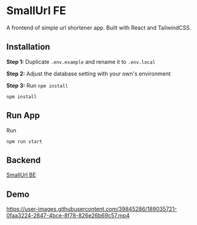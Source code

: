 # SmallUrl FE

A frontend of simple url shortener app. Built with React and TailwindCSS.

## Installation

**Step 1:** Duplicate `.env.example` and rename it to `.env.local`

**Step 2:** Adjust the database setting with your own's environment

**Step 3:** Run `npm install` 

```
npm install
```

## Run App

Run

```
npm run start
```

## Backend

[SmallUrl BE](https://github.com/fajarwz/smallurl-be)

## Demo

https://user-images.githubusercontent.com/39845286/189035721-0faa3224-2847-4bce-8f78-826e26b69c57.mp4

